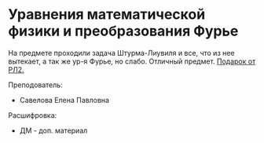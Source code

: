 # Уравнения математической физики и преобразования Фурье

На предмете проходили задача Штурма-Лиувиля и все, что из нее вытекает, а так же ур-я Фурье, но слабо. Отличный предмет. 
[Подарок от РЛ2.](https://disk.yandex.ru/d/_ExzcR59kDxzOA)

Преподователь:

* Савелова Елена Павловна

Расшифровка:

* ДМ - доп. материал

